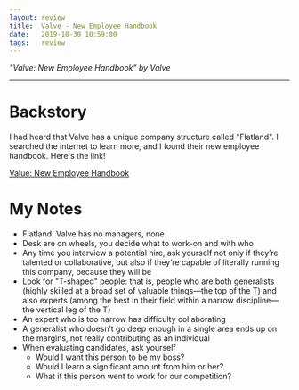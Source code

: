 ```yaml
---
layout: review
title:  Valve - New Employee Handbook
date:   2019-10-30 10:59:00
tags:   review
---
```


_"Valve: New Employee Handbook" by Valve_

---

# Backstory

I had heard that Valve has a unique company structure called "Flatland". I searched the internet to learn more, and I found their new employee handbook. Here's the link!

[Value: New Employee Handbook](https://steamcdn-a.akamaihd.net/apps/valve/Valve_NewEmployeeHandbook.pdf)

# My Notes

- Flatland: Valve has no managers, none
- Desk are on wheels, you decide what to work-on and with who
- Any time you interview a potential hire, ask yourself not only if they’re talented or collaborative, but also if they’re capable of literally running this company, because they will be
- Look for "T-shaped" people: that is, people who are both generalists (highly skilled at a broad set of valuable things—the top of the T) and also experts (among the best in their field within a narrow discipline—the vertical leg of the T)
- An expert who is too narrow has difficulty collaborating
- A generalist who doesn’t go deep enough in a single area ends up on the margins, not really contributing as an individual
- When evaluating candidates, ask yourself
    - Would I want this person to be my boss?
    - Would I learn a significant amount from him or her?
    - What if this person went to work for our competition?
